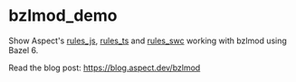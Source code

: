 # bzlmod_demo

Show Aspect's [rules_js](https://github.com/aspect-build/rules_js),
[rules_ts](https://github.com/aspect-build/rules_ts) and
[rules_swc](https://github.com/aspect-build/rules_swc) working with bzlmod using Bazel 6.

Read the blog post: <https://blog.aspect.dev/bzlmod>
